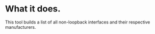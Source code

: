 # What it does.
This tool builds a list of all non-loopback interfaces and their respective manufacturers.
